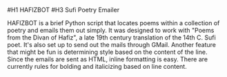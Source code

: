 #H1 HAFIZBOT
#H3 Sufi Poetry Emailer

HAFIZBOT is a brief Python script that locates poems within a collection of poetry and emails them out simply.
It was designed to work with "Poems from the Divan of Hafiz", a late 19th century translation of the 14th C. Sufi poet.
It's also set up to send out the mails through GMail. 
Another feature that might be fun is determining style based on the content of the line. Since the emails are sent as HTML, inline formatting is easy. There are currently rules for bolding and italicizing based on line content.
